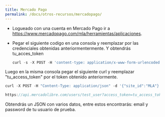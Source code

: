```yaml
---
title: Mercado Pago
permalink: /docs/otros-recursos/mercadopago/
---
```


- Logueado con una cuenta en Mercado Pago ir a <https://www.mercadopago.com/mla/herramientas/aplicaciones>.
- Pegar el siguiente codigo en una consola y reemplazar por las credenciales obtenidas anteriormentermente. Y obtendrás tu_acces_token

  ```javascript
  curl -s -X POST -H 'content-type: application/x-www-form-urlencoded' 'https://api.mercadopago.com/oauth/token' -d 'grant_type=client_credentials' -d 'client_id=CLIENT_ID' -d 'client_secret=CLIENT_SECRET' | grep -o '"access_token":"[^"]*"' | sed -n 's/.*"access_token":"\(.*\)"/\1/p'
  ```

Luego en la misma consola pegar el siguiente curl y reemplazar "tu_access_token" por el token obtenido anteriormente.

```javascript
curl -X POST -H "Content-Type: application/json" -d '{"site_id":"MLA"}'

https://api.mercadolibre.com/users/test_user?access_token=tu_access_token
```

Obtendrás un JSON con varios datos, entre estos encontrarás: email y password de tu usuario de prueba.

